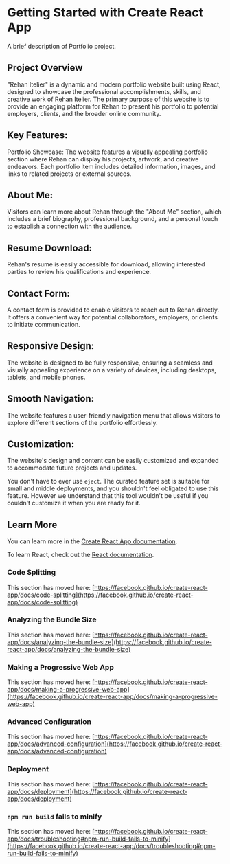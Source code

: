 # Getting Started with Create React App

A brief description of Portfolio project.


## Project Overview
"Rehan Itelier" is a dynamic and modern portfolio website built using React, designed to showcase the professional accomplishments, skills, and creative work of Rehan Itelier. The primary purpose of this website is to provide an engaging platform for Rehan to present his portfolio to potential employers, clients, and the broader online community.

## Key Features:
Portfolio Showcase: The website features a visually appealing portfolio section where Rehan can display his projects, artwork, and creative endeavors. Each portfolio item includes detailed information, images, and links to related projects or external sources.

## About Me:

 Visitors can learn more about Rehan through the "About Me" section, which includes a brief biography, professional background, and a personal touch to establish a connection with the audience.

## Resume Download:

 Rehan's resume is easily accessible for download, allowing interested parties to review his qualifications and experience.

## Contact Form: 

A contact form is provided to enable visitors to reach out to Rehan directly. It offers a convenient way for potential collaborators, employers, or clients to initiate communication.

## Responsive Design: 

The website is designed to be fully responsive, ensuring a seamless and visually appealing experience on a variety of devices, including desktops, tablets, and mobile phones.

## Smooth Navigation: 

The website features a user-friendly navigation menu that allows visitors to explore different sections of the portfolio effortlessly.

## Customization: 

The website's design and content can be easily customized and expanded to accommodate future projects and updates.

You don't have to ever use `eject`. The curated feature set is suitable for small and middle deployments, and you shouldn't feel obligated to use this feature. However we understand that this tool wouldn't be useful if you couldn't customize it when you are ready for it.

## Learn More

You can learn more in the [Create React App documentation](https://facebook.github.io/create-react-app/docs/getting-started).

To learn React, check out the [React documentation](https://reactjs.org/).

### Code Splitting

This section has moved here: [https://facebook.github.io/create-react-app/docs/code-splitting](https://facebook.github.io/create-react-app/docs/code-splitting)

### Analyzing the Bundle Size

This section has moved here: [https://facebook.github.io/create-react-app/docs/analyzing-the-bundle-size](https://facebook.github.io/create-react-app/docs/analyzing-the-bundle-size)

### Making a Progressive Web App

This section has moved here: [https://facebook.github.io/create-react-app/docs/making-a-progressive-web-app](https://facebook.github.io/create-react-app/docs/making-a-progressive-web-app)

### Advanced Configuration

This section has moved here: [https://facebook.github.io/create-react-app/docs/advanced-configuration](https://facebook.github.io/create-react-app/docs/advanced-configuration)

### Deployment

This section has moved here: [https://facebook.github.io/create-react-app/docs/deployment](https://facebook.github.io/create-react-app/docs/deployment)

### `npm run build` fails to minify

This section has moved here: [https://facebook.github.io/create-react-app/docs/troubleshooting#npm-run-build-fails-to-minify](https://facebook.github.io/create-react-app/docs/troubleshooting#npm-run-build-fails-to-minify)
